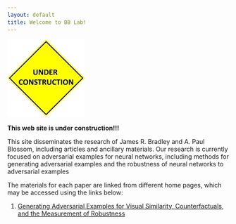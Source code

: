 ```yaml
---
layout: default
title: Welcome to BB Lab!
---
```


![Under construction](under_construction.jpg)

**This web site is under construction!!!**

This site disseminates the research of James R. Bradley and A. Paul Blossom, 
including articles and ancillary materials.  Our research is currently focused 
on adversarial examples for neural networks, including methods for generating 
adversarial examples and the robustness of neural networks to adversarial examples

The materials for each paper are linked from different home pages, which may be 
accessed using the links below:

1. [Generating Adversarial Examples for Visual Similarity, Counterfactuals, and the Measurement of Robustness](xxx)


